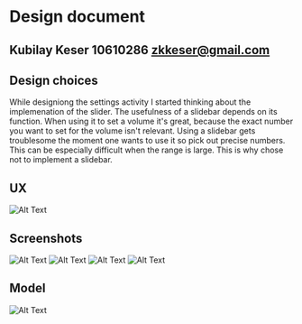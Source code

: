 Design document
==================
Kubilay Keser 10610286 <zkkeser@gmail.com>
------------------
Design choices
------------------
While designiong the settings activity I started thinking about the implemenation of the slider. The usefulness of a slidebar depends on its function.
When using it to set a volume it's great, because the exact number you want to set for the volume isn't relevant. Using a slidebar gets troublesome the moment
one wants to use it so pick out precise numbers. This can be especially difficult when the range is large. This is why chose not to implement a slidebar.

UX
-------------------
![Alt Text](ux.jpg "Model")

Screenshots
-------------------
![Alt Text](1.png "main")
![Alt Text](2.png "score")
![Alt Text](3.png "setting")
![Alt Text](4.png "setting2")

Model
-------------------
![Alt Text](model.jpg "Model")